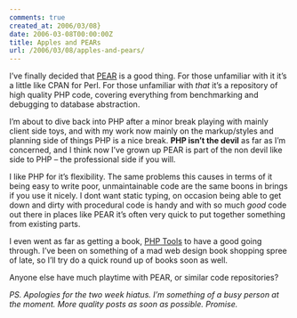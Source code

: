 ```yaml
---
comments: true
created_at: 2006/03/08}
date: 2006-03-08T00:00:00Z
title: Apples and PEARs
url: /2006/03/08/apples-and-pears/
---
```


<p>
I’ve finally decided that <a href="http://pear.php.net">PEAR</a> is a good thing. For those unfamiliar with it it’s a little like CPAN for Perl. For those unfamiliar with <em>that</em> it’s a repository of high quality PHP code, covering everything from benchmarking and debugging to database abstraction.

</p>
<p>
I’m about to dive back into PHP after a minor break playing with mainly client side toys, and with my work now mainly on the markup/styles and planning side of things PHP is a nice break. <strong>PHP isn’t the devil</strong> as far as I’m concerned, and I think now I’ve grown up PEAR is part of the non devil like side to PHP – the professional side if you will.

</p>
<p>
I like PHP for it’s flexibility. The same problems this causes in terms of it being easy to write poor, unmaintainable code are the same boons in brings if you use it nicely. I dont want static typing, on occasion being able to get down and dirty with procedural code is handy and with so much <em>good</em> code out there in places like PEAR it’s often very quick to put together something from existing parts.

</p>
<p>
I even went as far as getting a book, <a href="http://www.amazon.com/gp/product/1590592808/104-7139045-1616718?v=glance&#38;n=283155">PHP Tools</a> to have a good going through. I’ve been on something of a mad web design book shopping spree of late, so I’ll try do a quick round up of books soon as well.

</p>
<p>
Anyone else have much playtime with PEAR, or similar code repositories?

</p>
<p>
<em>PS. Apologies for the two week hiatus. I’m something of a busy person at the moment. More quality posts as soon as possible. Promise.</em>

</p>
